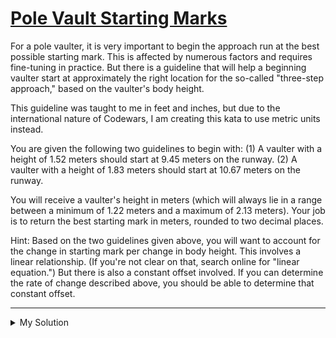 # [Pole Vault Starting Marks](https://www.codewars.com/kata/5786f8404c4709148f0006bf)

For a pole vaulter, it is very important to begin the approach run at the best possible starting mark. This is affected
by numerous factors and requires fine-tuning in practice. But there is a guideline that will help a beginning vaulter
start at approximately the right location for the so-called "three-step approach," based on the vaulter's body height.

This guideline was taught to me in feet and inches, but due to the international nature of Codewars, I am creating this
kata to use metric units instead.

You are given the following two guidelines to begin with: (1) A vaulter with a height of 1.52 meters should start at
9.45 meters on the runway. (2) A vaulter with a height of 1.83 meters should start at 10.67 meters on the runway.

You will receive a vaulter's height in meters (which will always lie in a range between a minimum of 1.22 meters and a
maximum of 2.13 meters). Your job is to return the best starting mark in meters, rounded to two decimal places.

Hint: Based on the two guidelines given above, you will want to account for the change in starting mark per change in
body height. This involves a linear relationship. (If you're not clear on that, search online for "linear equation.")
But there is also a constant offset involved. If you can determine the rate of change described above, you should be
able to determine that constant offset.

---

<details><summary>My Solution</summary>

```js
function startingMark(bodyHeight) {
  return Number(
    ((1.22 / 0.31) * bodyHeight + 9.45 - (1.52 * 1.22) / 0.31).toFixed(2),
  );
}
```

</details>
